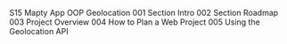 S15 Mapty App OOP Geolocation
001 Section Intro
002 Section Roadmap
003 Project Overview
004 How to Plan a Web Project
005 Using the Geolocation API